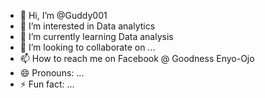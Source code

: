 - 👋 Hi, I’m @Guddy001
- 👀 I’m interested in Data analytics
- 🌱 I’m currently learning Data analysis 
- 💞️ I’m looking to collaborate on ...
- 📫 How to reach me on Facebook @ Goodness Enyo-Ojo 
- 😄 Pronouns: ...
- ⚡ Fun fact: ...

<!---
Guddy001/Guddy001 is a ✨ special ✨ repository because its `README.md` (this file) appears on your GitHub profile.
You can click the Preview link to take a look at your changes.
--->
